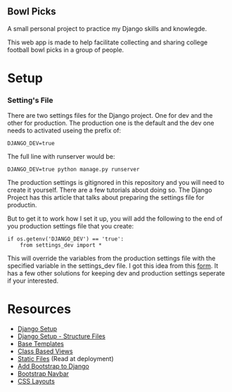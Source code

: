 ## Bowl Picks
A small personal project to practice my Django skills and knowlegde.

This web app is made to help facilitate collecting and sharing college
football bowl picks in a group of people.

# Setup

### Setting's File
There are two settings files for the Django project. One for dev and the other for production.
The production one is the default and the dev one needs to activated useing the prefix of:

```
DJANGO_DEV=true
```

The full line with runserver would be:

```
DJANGO_DEV=true python manage.py runserver
```

The production settings is gitignored in this repository and you will need to create it yourself.
There are a few tutorials about doing so. The Django Project has this article that talks about
preparing the settings file for productin.

But to get it to work how I set it up, you will add the following to the end of you production
settings file that you create:

```
if os.getenv('DJANGO_DEV') == 'true':
    from settings_dev import *
```

This will override the variables from the production settings file with the specified variable in the
settings_dev file. I got this idea from this [form](https://stackoverflow.com/questions/10664244/django-how-to-manage-development-and-production-settings). It has a few other solutions for keeping dev
and production settings seperate if your interested.

# Resources
* [Django Setup](https://medium.com/@sjhomem/creating-a-django-project-base-template-f5bab9f2114c)
* [Django Setup - Structure Files](https://studygyaan.com/django/best-practice-to-structure-django-project-directories-and-files#:~:text=The%20way%20I%20like%20to,content%20in%20the%20media%20folder)
* [Base Templates](https://developer.mozilla.org/en-US/docs/Learn/Server-side/Django/Home_page)
* [Class Based Views](https://docs.djangoproject.com/en/4.2/topics/class-based-views/generic-display/)
* [Static Files](https://docs.djangoproject.com/en/4.2/howto/static-files/) (Read at deployment)
* [Add Bootstrap to Django](https://www.w3schools.com/django/django_add_bootstrap5.php)
* [Bootstrap Navbar](https://www.quackit.com/bootstrap/bootstrap_5/tutorial/bootstrap_navbars.cfm)
* [CSS Layouts](https://developer.mozilla.org/en-US/docs/Learn/CSS/CSS_layout)